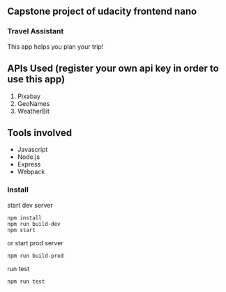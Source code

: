 ## Capstone project of udacity frontend nano
### Travel Assistant

This app helps you plan your trip!


## APIs Used (register your own api key in order to use this app)
1. Pixabay
2. GeoNames
3. WeatherBit

## Tools involved
- Javascript
- Node.js
- Express
- Webpack

### Install

start dev server
```shell script
npm install
npm run build-dev
npm start
```
or start prod server
```shell script
npm run build-prod
```

run test
```shell script
npm run test
```
